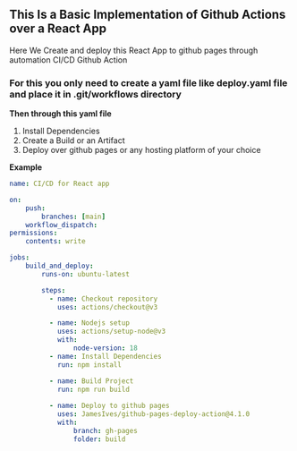 ## This Is a Basic Implementation of Github Actions over a React App
Here We Create and deploy this React App to github pages through automation CI/CD Github Action  

### For this you only need to create a yaml file like deploy.yaml file and place it in .git/workflows directory

**Then through this yaml file**
1. Install Dependencies
2. Create a Build or an Artifact
3. Deploy over github pages or any hosting platform of your choice

**Example**
```yaml
name: CI/CD for React app

on:
    push:
        branches: [main]
    workflow_dispatch:
permissions: 
    contents: write

jobs:
    build_and_deploy:
        runs-on: ubuntu-latest

        steps:
          - name: Checkout repository
            uses: actions/checkout@v3

          - name: Nodejs setup
            uses: actions/setup-node@v3
            with:
                node-version: 18
          - name: Install Dependencies
            run: npm install

          - name: Build Project
            run: npm run build
          
          - name: Deploy to github pages
            uses: JamesIves/github-pages-deploy-action@4.1.0
            with:
                branch: gh-pages
                folder: build
```
